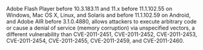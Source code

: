 Adobe Flash Player before 10.3.183.11 and 11.x before 11.1.102.55 on Windows, Mac OS X, Linux, and Solaris and before 11.1.102.59 on Android, and Adobe AIR before 3.1.0.4880, allows attackers to execute arbitrary code or cause a denial of service (memory corruption) via unspecified vectors, a different vulnerability than CVE-2011-2451, CVE-2011-2452, CVE-2011-2453, CVE-2011-2454, CVE-2011-2455, CVE-2011-2459, and CVE-2011-2460.